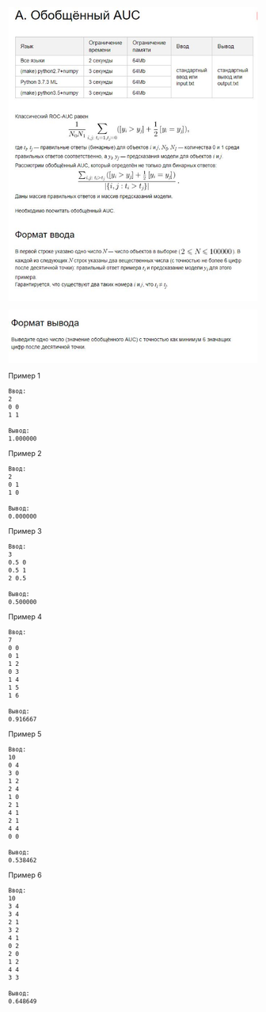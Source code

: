 

![Image alt](https://github.com/AshenRain/YandexContest/raw/main/ML_Internship_Day_2022_Summer/1.jpg)

![Image alt](https://github.com/AshenRain/YandexContest/raw/main/ML_Internship_Day_2022_Summer/2.jpg)

Пример 1

```
Ввод:
2
0 0
1 1

Вывод:
1.000000
```

Пример 2

```
Ввод:
2
0 1
1 0

Вывод:
0.000000
```

Пример 3

```
Ввод:
3
0.5 0
0.5 1
2 0.5

Вывод:
0.500000
```

Пример 4

```
Ввод:
7
0 0
0 1
1 2
0 3
1 4
1 5
1 6

Вывод:
0.916667
```

Пример 5

```
Ввод:
10
0 4
3 0
1 2
2 4
1 0
2 1
4 1
2 1
4 4
0 0

Вывод:
0.538462
```

Пример 6

```
Ввод:
10
3 4
3 4
2 1
3 2
4 1
0 2
2 0
1 2
4 4
3 3

Вывод:
0.648649
```